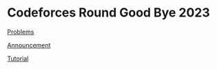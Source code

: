 # Codeforces Round Good Bye 2023

[Problems](https://codeforces.com/contest/1916)

[Announcement](https://codeforces.com/blog/entry/123930)

[Tutorial](https://codeforces.com/blog/entry/124138)
